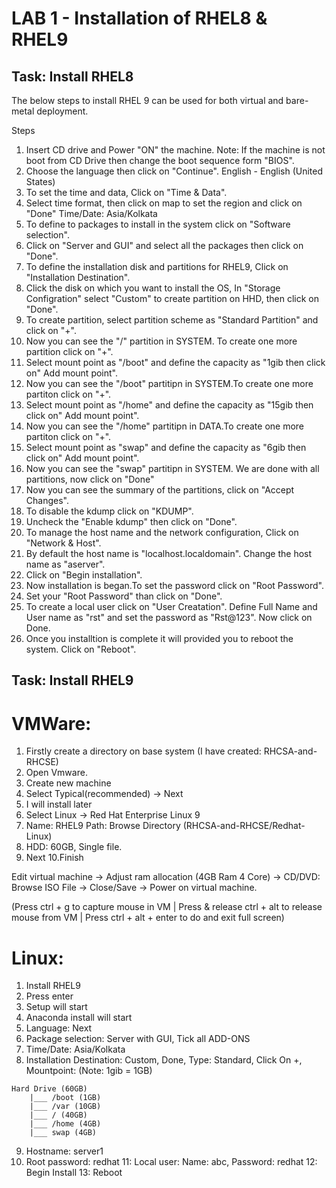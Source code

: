 # LAB 1 - Installation of RHEL8 & RHEL9

## Task: Install RHEL8

The below steps to install RHEL 9 can be used for both virtual and bare-metal deployment.

Steps

1. Insert CD drive and Power "ON" the machine.
Note: If the machine is not boot from CD Drive then change the boot sequence form "BIOS".
2. Choose the language then click on "Continue".
English - English (United States)
3. To set the time and data, Click on "Time & Data".
4. Select time format, then click on map to set the region and click on "Done"
Time/Date: Asia/Kolkata
5. To define to packages to install in the system click on "Software selection".
6. Click on "Server and GUI" and select all the packages then click on "Done".
7. To define the installation disk and partitions for RHEL9, Click on "Installation Destination".
8. Click the disk on which you want to install the OS, In "Storage Configration" select "Custom" to create partition on HHD, then click on "Done".
9. To create partition, select partition scheme as "Standard Partition" and click on "+".
10. Now you can see the "/" partition in SYSTEM. To create one more partition click on "+".
11. Select mount point as "/boot" and define the capacity as "1gib then click on" Add mount point".
12. Now you can see the "/boot" partitipn in SYSTEM.To create one more partiton click on "+".
13. Select mount point as "/home" and define the capacity as "15gib then click on" Add mount point".
14. Now you can see the "/home" partitipn in DATA.To create one more partiton click on "+".
15. Select mount point as "swap" and define the capacity as "6gib then click on" Add mount point".
16. Now you can see the "swap" partitipn in SYSTEM. We are done with all partitions, now click on "Done"
17. Now you can see the summary of the partitions, click on "Accept Changes".
18. To disable the kdump click on "KDUMP".
19. Uncheck the "Enable kdump" then click on "Done".
20. To manage the host name and the network configuration, Click on "Network & Host".
21. By default the host name is "localhost.localdomain". Change the host name as "aserver".
22. Click on "Begin installation".
23. Now installation is began.To set the password click on "Root Password".
24. Set your "Root Password" than click on "Done".
25. To create a local user click on "User Creatation". Define Full Name and User name as "rst" and set the password as "Rst@123". Now click on Done.
26. Once you installtion is complete it will provided you to reboot the system. Click on "Reboot".

## Task: Install RHEL9

# VMWare:

1. Firstly create a directory on base system (I have created: RHCSA-and-RHCSE)
2. Open Vmware.
3. Create new machine
4. Select Typical(recommended) -> Next
5. I will install later
6. Select Linux -> Red Hat Enterprise Linux 9
7. Name: RHEL9 Path: Browse Directory (RHCSA-and-RHCSE/Redhat-Linux)
8. HDD: 60GB, Single file.
9. Next
10.Finish

Edit virtual machine -> Adjust ram allocation (4GB Ram 4 Core) -> CD/DVD: Browse ISO File -> Close/Save -> Power on virtual machine.

(Press ctrl + g to capture mouse in VM | Press & release ctrl + alt to release mouse from VM | Press ctrl + alt + enter to do and exit full screen)

# Linux:

1. Install RHEL9
2. Press enter
3. Setup will start
4. Anaconda install will start
5. Language: Next
6. Package selection: Server with GUI, Tick all ADD-ONS
7. Time/Date: Asia/Kolkata
8. Installation Destination: Custom, Done, Type: Standard, Click On +, Mountpoint: (Note: 1gib = 1GB)
```
Hard Drive (60GB)
    |___ /boot (1GB)
    |___ /var (10GB)
    |___ / (40GB)
    |___ /home (4GB)
    |___ swap (4GB)
```
9. Hostname: server1
10. Root password: redhat
11: Local user: Name: abc, Password: redhat
12: Begin Install
13: Reboot



